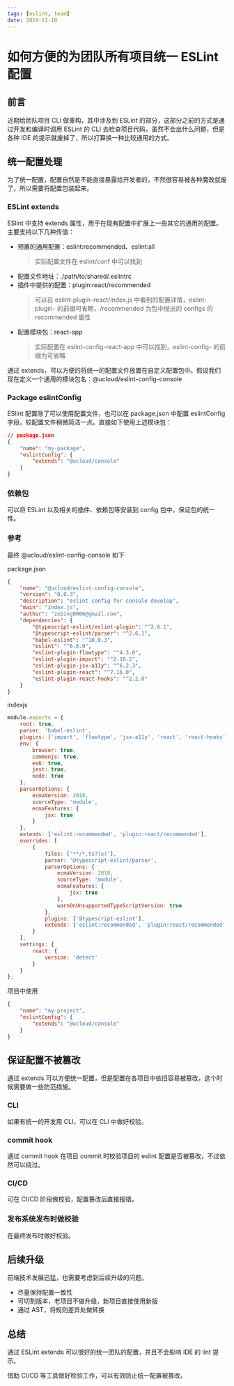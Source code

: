 ```yaml
---
tags: [eslint, team]
date: 2019-11-18
---
```


# 如何方便的为团队所有项目统一 ESLint 配置

## 前言

近期给团队项目 CLI 做重构，其中涉及到 ESLint 的部分，这部分之前的方式是通过开发和编译时调用 ESLint 的 CLI 去检查项目代码，虽然不会出什么问题，但是各种 IDE 的提示就废掉了，所以打算换一种比较通用的方式。

## 统一配置处理

为了统一配置，配置自然是不能直接暴露给开发者的，不然很容易被各种魔改就废了，所以需要将配置包装起来。

### ESLint extends

ESlint 中支持 extends 属性，用于在现有配置中扩展上一些其它的通用的配置。主要支持以下几种传值：

-   预置的通用配置：eslint:recommended、eslint:all
    > 实际配置文件在 eslint/conf 中可以找到
-   配置文件地址：./path/to/shared/.eslintrc
-   插件中提供的配置：plugin:react/recommended
    > 可以在 eslint-plugin-react/index.js 中看到的配置详情，eslint-plugin- 的前缀可省略，/recommended 为包中抛出的 configs 的 recommended 属性
-   配置模块包：react-app
    > 实际配置在 eslint-config-react-app 中可以找到，eslint-config- 的前缀为可省略

通过 extends，可以方便的将统一的配置文件放置在自定义配置包中。假设我们现在定义一个通用的模块包名：@ucloud/eslint-config-console

### Package eslintConfig

ESlint 配置除了可以使用配置文件，也可以在 package.json 中配置 eslintConfig 字段，较配置文件稍微简洁一点。直接如下使用上述模块包：

```json
// package.json
{
    "name": "my-package",
    "eslintConfig": {
        "extends": "@ucloud/console"
    }
}
```

### 依赖包

可以将 ESLint 以及相关的插件、依赖包等安装到 config 包中，保证包的统一性。

### 参考

最终 @ucloud/eslint-config-console 如下

package.json

```json
{
    "name": "@ucloud/eslint-config-console",
    "version": "0.0.3",
    "description": "eslint config for console develop",
    "main": "index.js",
    "author": "zxbing0066@gmail.com",
    "dependencies": {
        "@typescript-eslint/eslint-plugin": "^2.6.1",
        "@typescript-eslint/parser": "^2.6.1",
        "babel-eslint": "^10.0.3",
        "eslint": "^6.6.0",
        "eslint-plugin-flowtype": "^4.3.0",
        "eslint-plugin-import": "^2.18.2",
        "eslint-plugin-jsx-a11y": "^6.2.3",
        "eslint-plugin-react": "^7.16.0",
        "eslint-plugin-react-hooks": "^2.2.0"
    }
}
```

indexjs

```javascript
module.exports = {
    root: true,
    parser: 'babel-eslint',
    plugins: ['import', 'flowtype', 'jsx-a11y', 'react', 'react-hooks'],
    env: {
        browser: true,
        commonjs: true,
        es6: true,
        jest: true,
        node: true
    },
    parserOptions: {
        ecmaVersion: 2018,
        sourceType: 'module',
        ecmaFeatures: {
            jsx: true
        }
    },
    extends: ['eslint:recommended', 'plugin:react/recommended'],
    overrides: [
        {
            files: ['**/*.ts?(x)'],
            parser: '@typescript-eslint/parser',
            parserOptions: {
                ecmaVersion: 2018,
                sourceType: 'module',
                ecmaFeatures: {
                    jsx: true
                },
                warnOnUnsupportedTypeScriptVersion: true
            },
            plugins: ['@typescript-eslint'],
            extends: ['eslint:recommended', 'plugin:react/recommended', 'plugin:@typescript-eslint/recommended']
        }
    ],
    settings: {
        react: {
            version: 'detect'
        }
    }
};
```

项目中使用

```json
{
    "name": "my-project",
    "eslintConfig": {
        "extends": "@ucloud/console"
    }
}
```

## 保证配置不被篡改

通过 extends 可以方便统一配置，但是配置在各项目中依旧容易被篡改，这个时候需要做一些防范措施。

### CLI

如果有统一的开发用 CLI，可以在 CLI 中做好校验。

### commit hook

通过 commit hook 在项目 commit 时校验项目的 eslint 配置是否被篡改，不过依然可以绕过。

### CI/CD

可在 CI/CD 阶段做校验，配置篡改后直接报错。

### 发布系统发布时做校验

在最终发布时做好校验。

## 后续升级

前端技术发展迅猛，也需要考虑到后续升级的问题。

-   尽量保持配置一致性
-   可切割版本，老项目不做升级，新项目直接使用新版
-   通过 AST，将规则差异处做转换

## 总结

通过 ESLint extends 可以很好的统一团队的配置，并且不会影响 IDE 的 lint 提示。

借助 CI/CD 等工具做好检验工作，可以有效防止统一配置被篡改。
